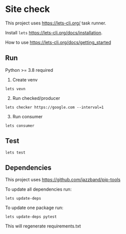 # Site check

This project uses https://lets-cli.org/ task runner.

Install `lets` https://lets-cli.org/docs/installation.

How to use https://lets-cli.org/docs/getting_started

## Run

Python >= 3.8 required

1. Create venv

```shell
lets vevn
```

2. Run checked/producer

```shell
lets checker https://google.com --interval=1
```

3. Run consumer

```shell
lets consumer
```

## Test

```shell
lets test
```


## Dependencies

This project uses https://github.com/jazzband/pip-tools

To update all dependencies run:

```shell
lets update-deps
```

To update one package run:

```shell
lets update-deps pytest
```

This will regenerate requirements.txt
